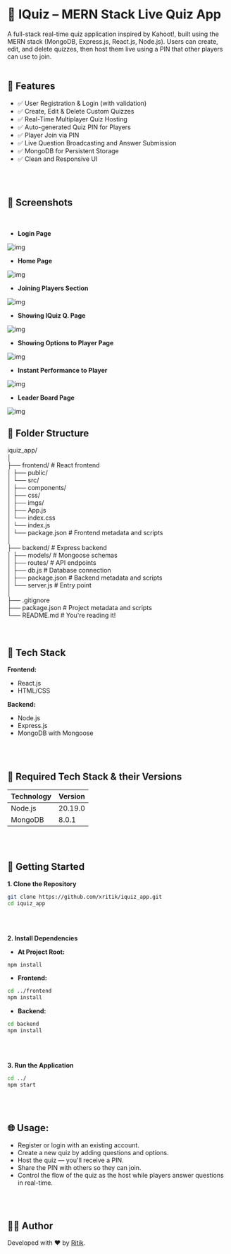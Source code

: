 # 🧠 IQuiz – MERN Stack Live Quiz App

A full-stack real-time quiz application inspired by Kahoot!, built using the MERN stack (MongoDB, Express.js, React.js, Node.js). Users can create, edit, and delete quizzes, then host them live using a PIN that other players can use to join.
<br>
<br>

## 🚀 Features

- ✅ User Registration & Login (with validation)
- ✅ Create, Edit & Delete Custom Quizzes
- ✅ Real-Time Multiplayer Quiz Hosting
- ✅ Auto-generated Quiz PIN for Players
- ✅ Player Join via PIN
- ✅ Live Question Broadcasting and Answer Submission
- ✅ MongoDB for Persistent Storage
- ✅ Clean and Responsive UI
<br>
<br>

## 📸 Screenshots
<br>

- **Login Page**
<img src="frontend/src/imgs/Login_Page.png" alt='img'>
<br>

- **Home Page**
<img src="frontend/src/imgs/Home_Page.png" alt='img'>
<br>

- **Joining Players Section**
<img src="frontend/src/imgs/Joining_Players_Page.png" alt='img'>
<br>

- **Showing IQuiz Q. Page**
<img src="frontend/src/imgs/Showing_IQuiz_Page.png" alt="img">
<br>

- **Showing Options to Player Page**
<img src="frontend/src/imgs/Shown_Options_Page.png" alt="img">
<br>

- **Instant Performance to Player**
<img src="frontend/src/imgs/Instant_IQuiz_Result_Page_To_Player.png" alt="img">
<br>

- **Leader Board Page**
<img src="frontend/src/imgs/LeaderBoard_Page.png" alt="img">

## 📂 Folder Structure

iquiz_app/                                             <br>
│                                                      <br>
├── frontend/       # React frontend                   <br>
│ ├── public/                                          <br>
│ └── src/                                             <br>
│   ├── components/                                    <br>
│   ├── css/                                           <br>
│   ├── imgs/                                          <br>
│   ├── App.js                                         <br>
│   └── index.css                                      <br>
│   └── index.js                                       <br>
│ └── package.json  # Frontend metadata and scripts    <br>
│                                                      <br>
├── backend/        # Express backend                  <br>
│ ├── models/       # Mongoose schemas                 <br>
│ ├── routes/       # API endpoints                    <br>
│ ├── db.js         # Database connection              <br>
│ ├── package.json  # Backend metadata and scripts     <br>
│ └── server.js     # Entry point                      <br>
│                                                      <br>
├── .gitignore                                         <br>
├── package.json    # Project metadata and scripts     <br>
└── README.md       # You're reading it!               <br>
<br>
<br>

## 🧪 Tech Stack

**Frontend:**

- React.js
- HTML/CSS

**Backend:**

- Node.js
- Express.js
- MongoDB with Mongoose

<br>
<br>

## 🧱 Required Tech Stack & their Versions

<table width="500px">
  <thead>
    <th>Technology</th>
    <th>Version</th>
  </thead>
  <tbody>
    <tr>
      <td>Node.js</td>
      <td>20.19.0</td>
    </tr>
    <tr>
      <td>MongoDB</td>
      <td>8.0.1</td>
    </tr>
  </tbody>
</table>

<br>
<br>

## 🔧 Getting Started

**1. Clone the Repository**

```bash
git clone https://github.com/xritik/iquiz_app.git
cd iquiz_app
```
<br>
<br>

**2. Install Dependencies**

- **At Project Root:**

```bash
npm install
```

- **Frontend:**

```bash
cd ../frontend
npm install
```

- **Backend:**

```bash
cd backend
npm install
```
<br>
<br>

**3. Run the Application**
```bash
cd ../
npm start
```
<br>
<br>

## 🌐 Usage:

- Register or login with an existing account.
- Create a new quiz by adding questions and options.
- Host the quiz — you'll receive a PIN.
- Share the PIN with others so they can join.
- Control the flow of the quiz as the host while players answer questions in real-time.
<br>
<br>

## 👨‍💻 Author
Developed with ❤️ by [Ritik](https://github.com/xritik).